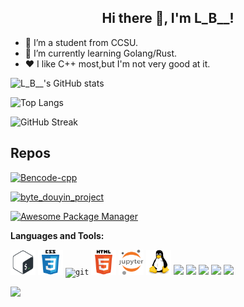 
<h2 align="center">Hi there 👋, I'm L_B__!</h2>

- 🔭 I’m a student from CCSU.
- 🌱 I’m currently learning Golang/Rust.
- ❤️ I like C++ most,but I'm not very good at it.


![L_B__'s GitHub stats](https://github-readme-stats.vercel.app/api?username=ACking-you&show_icons=true)


![Top Langs](https://github-readme-stats.vercel.app/api/top-langs/?username=ACking-you&layout=compact)

![GitHub Streak](https://github-readme-streak-stats.herokuapp.com?user=ACking-you&hide_border=true)


## Repos

[![Bencode-cpp](https://github-readme-stats.vercel.app/api/pin/?username=ACking-you&repo=bencode-cpp&show_owner=true)](https://github.com/ACking-you/bencode-cpp)

[![byte_douyin_project](https://github-readme-stats.vercel.app/api/pin/?username=ACking-you&repo=byte_douyin_project&show_owner=true)](https://github.com/ACking-you/byte_douyin_project)

[![Awesome Package Manager](https://github-readme-stats.vercel.app/api/pin/?username=ACKing-you&repo=my_tiny_stl&show_owner=true)](https://github.com/ACking-you/my_tiny_stl)



**Languages and Tools:**  

<code><img src="https://raw.githubusercontent.com/devicons/devicon/master/icons/bash/bash-original.svg" alt="bash" width="40" height="40"/></code>
<code><img src="https://raw.githubusercontent.com/devicons/devicon/master/icons/css3/css3-original-wordmark.svg" alt="css3" width="40" height="40"/></code>
<code><img src="https://www.vectorlogo.zone/logos/git-scm/git-scm-icon.svg" alt="git" width="40" height="40"/></code>
<code><img src="https://raw.githubusercontent.com/devicons/devicon/master/icons/html5/html5-original-wordmark.svg" alt="html5" width="40" height="40"/></code>
<code><img src="https://raw.githubusercontent.com/devicons/devicon/master/icons/jupyter/jupyter-original-wordmark.svg" alt="Jupyter" width="40" height="40"/></code>
<code><img src="https://raw.githubusercontent.com/devicons/devicon/master/icons/linux/linux-original.svg" alt="linux" width="40" height="40"/></code>
<code><img height="40" src="https://raw.githubusercontent.com/shinokada/shinokada/master/assets/c++.png"></code>
<code><img height="40" src="https://raw.githubusercontent.com/shinokada/shinokada/master/assets/javascript.png"></code>
<code><img height="40" src="https://raw.githubusercontent.com/shinokada/shinokada/master/assets/php.png"></code>
<code><img height="40" src="https://raw.githubusercontent.com/shinokada/shinokada/master/assets/visual-studio-code.png"></code>
<code><img height="40" src="https://raw.githubusercontent.com/shinokada/shinokada/master/assets/vim.png"></code>  

![](https://komarev.com/ghpvc/?username=ACking-you)
